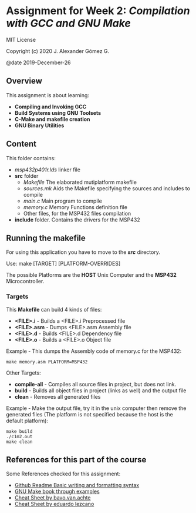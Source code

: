 # Assignment for Week 2: _Compilation with GCC and GNU Make_

MIT License

Copyright (c) 2020 J. Alexander Gómez G.

@date 2019-December-26

## Overview

This assignment is about learning:

- __Compiling and Invoking GCC__
- __Build Systems using GNU Toolsets__
- __C-Make and makefile creation__
- __GNU Binary Utilities__

## Content

This folder contains:

- _msp432p401r.lds_ linker file
- **src** folder
  - _Makefile_ The elaborated mutiplatform makefile
  - _sources.mk_ Aids the Makefile specifying the sources and includes to compile 
  - _main.c_ Main program to compile
  - _memory.c_ Memory Functions definition file
  - Other files, for the MSP432 files compilation
- **include** folder. Contains the drivers for the MSP432

## Running the makefile

For using this application you have to move to the **_src_** directory.

Use: make \[TARGET] \[PLATFORM-OVERRIDES]

The possible Platforms are the **HOST** Unix Computer and the **MSP432** Microcontroller.

### Targets

This **Makefile** can build 4 kinds of files:

- **\<FILE>.i** - Builds a \<FILE>.i Preprocessed file
- **\<FILE>.asm** - Dumps \<FILE>.asm Assembly file
- **\<FILE>.d** - Builds \<FILE>.d Dependency file
- **\<FILE>.o** - Builds a \<FILE>.o Object file

Example - This dumps the Assembly code of memory.c for the MSP432:

```
make memory.asm PLATFORM=MSP432
```

Other Targets:

- **compile-all** - Compiles all source files in project, but does not link.
- **build** - Builds all object files in project (links as well) and the output file
- **clean** - Removes all generated files

Example - Make the output file, try it in the unix computer then remove the generated files (The platform is not specified because the host is the default platform):

```
make build
./c1m2.out
make clean
```

## References for this part of the course

Some References checked for this assignment:

- [Github Readme Basic writing and formatting syntax](https://help.github.com/en/github/writing-on-github/basic-writing-and-formatting-syntax)
- [GNU Make book through examples](https://makefiletutorial.com/)
- [Cheat Sheet by bavo.van.achte](https://cheatography.com/bavo-van-achte/cheat-sheets/gnumake/)
- [Cheat Sheet by eduardo lezcano](http://eduardolezcano.com/wp-content/uploads/2016/06/make_cheatsheet.pdf)
